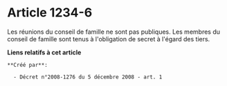 # Article 1234-6

Les réunions du conseil de famille ne sont pas publiques. Les membres du conseil de famille sont tenus à l'obligation de
secret à l'égard des tiers.

**Liens relatifs à cet article**

	**Créé par**:

	  - Décret n°2008-1276 du 5 décembre 2008 - art. 1
